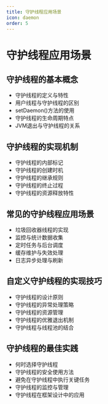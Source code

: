 ```yaml
---
title: 守护线程应用场景
icon: daemon
order: 5
---
```


# 守护线程应用场景

## 守护线程的基本概念

- 守护线程的定义与特性
- 用户线程与守护线程的区别
- setDaemon()方法的使用
- 守护线程的生命周期特点
- JVM退出与守护线程的关系

## 守护线程的实现机制

- 守护线程的内部标记
- 守护线程的创建时机
- 守护线程的继承规则
- 守护线程的终止过程
- 守护线程的资源释放特性

## 常见的守护线程应用场景

- 垃圾回收器线程的实现
- 监控与统计数据收集
- 定时任务与后台调度
- 缓存维护与失效处理
- 日志异步处理与刷新

## 自定义守护线程的实现技巧

- 守护线程的设计原则
- 守护线程的异常处理策略
- 守护线程的资源管理
- 守护线程的优雅退出机制
- 守护线程与线程池的结合

## 守护线程的最佳实践

- 何时选择守护线程
- 守护线程的安全使用方法
- 避免在守护线程中执行关键任务
- 守护线程的监控与管理
- 守护线程在框架设计中的应用
